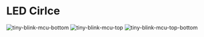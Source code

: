 
# LED Cirlce

![tiny-blink-mcu-bottom](https://user-images.githubusercontent.com/9608088/117971163-cd0acc00-b329-11eb-8b4a-3521072e8692.png)
![tiny-blink-mcu-top](https://user-images.githubusercontent.com/9608088/117971167-ced48f80-b329-11eb-93dd-0599762508a5.png)
![tiny-blink-mcu-top-bottom](https://user-images.githubusercontent.com/9608088/117971176-d136e980-b329-11eb-8822-9ac71633deb0.png)

